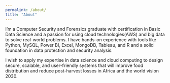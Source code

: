 ```yaml
---
permalink: /about/
title: "About"
---
```


I’m a Computer Security and Forensics graduate with certification in Basic Data Science and a passion for using cloud technologies(AWS) and big data to solve real-world problems. I have hands-on experience with tools like Python, MySQL, Power BI, Excel, MongoDB, Tableau, and R and a solid foundation in data protection and security analysis. 

I wish to apply my expertise in data science and cloud computing to design secure, scalable, and user-friendly systems that will  improve food distribution and reduce post-harvest losses in Africa and the world vision 2030.
